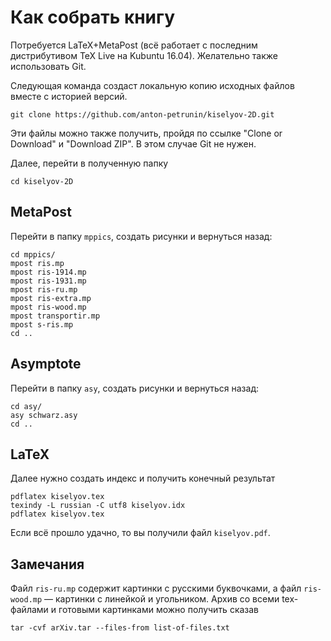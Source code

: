 # Как собрать книгу

Потребуется LaTeX+MetaPost (всё работает с последним дистрибутивом TeX Live на Kubuntu 16.04). Желательно также использовать Git.

Следующая команда создаст локальную копию исходных файлов вместе с историей версий.

`git clone https://github.com/anton-petrunin/kiselyov-2D.git`

Эти файлы можно также получить, пройдя по ссылке "Clone or Download" и "Download ZIP". В этом случае Git не нужен.

Далее, перейти в полученную папку

`cd kiselyov-2D`

## MetaPost 

Перейти в папку `mppics`, создать рисунки и вернуться назад:

`cd mppics/`<br/>
`mpost ris.mp`<br/>
`mpost ris-1914.mp`<br/>
`mpost ris-1931.mp`<br/>
`mpost ris-ru.mp`<br/>
`mpost ris-extra.mp`<br/>
`mpost ris-wood.mp`<br/>
`mpost transportir.mp`<br/>
`mpost s-ris.mp`<br/>
`cd ..`

## Asymptote

Перейти в папку `asy`, создать рисунки и вернуться назад:

`cd asy/`<br/>
`asy schwarz.asy`<br/>
`cd ..`

## LaTeX

Далее нужно создать индекс и получить конечный результат

`pdflatex kiselyov.tex`<br/>
`texindy -L russian -C utf8 kiselyov.idx`<br/>
`pdflatex kiselyov.tex`<br/>

Если всё прошло удачно, то вы получили файл `kiselyov.pdf`.

## Замечания

Файл `ris-ru.mp` содержит картинки с русскими буквочками, а файл `ris-wood.mp` — картинки с линейкой и угольником.
Архив со всеми tex-файлами и готовыми картинками можно получить сказав

`tar -cvf arXiv.tar --files-from list-of-files.txt`
